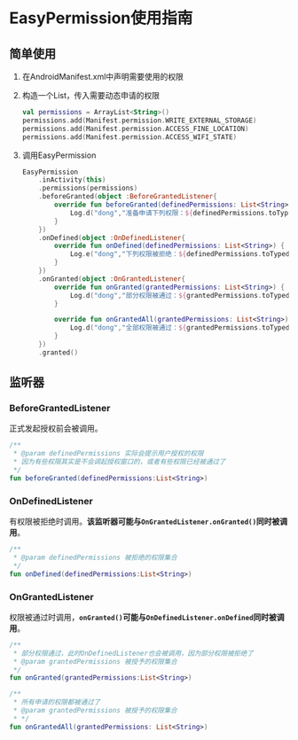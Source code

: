 # EasyPermission使用指南

## 简单使用

1. 在AndroidManifest.xml中声明需要使用的权限

2. 构造一个List，传入需要动态申请的权限

   ```kotlin
   val permissions = ArrayList<String>()
   permissions.add(Manifest.permission.WRITE_EXTERNAL_STORAGE)
   permissions.add(Manifest.permission.ACCESS_FINE_LOCATION)
   permissions.add(Manifest.permission.ACCESS_WIFI_STATE)
   ```

3. 调用EasyPermission

   ```kotlin
   EasyPermission
       .inActivity(this)
       .permissions(permissions)
       .beforeGranted(object :BeforeGrantedListener{
           override fun beforeGranted(definedPermissions: List<String>) {
               Log.d("dong","准备申请下列权限：${definedPermissions.toTypedArray().contentToString()}")
           }
       })
       .onDefined(object :OnDefinedListener{
           override fun onDefined(definedPermissions: List<String>) {
               Log.e("dong","下列权限被拒绝：${definedPermissions.toTypedArray().contentToString()}")
           }
       })
       .onGranted(object :OnGrantedListener{
           override fun onGranted(grantedPermissions: List<String>) {
               Log.d("dong","部分权限被通过：${grantedPermissions.toTypedArray().contentToString()}")
           }
   
           override fun onGrantedAll(grantedPermissions: List<String>) {
               Log.d("dong","全部权限被通过：${grantedPermissions.toTypedArray().contentToString()}")
           }
       })
       .granted()
   ```



## 监听器

### BeforeGrantedListener

正式发起授权前会被调用。

```kotlin
/**
 * @param definedPermissions 实际会提示用户授权的权限
 * 因为有些权限其实是不会调起授权窗口的，或者有些权限已经被通过了
 */
fun beforeGranted(definedPermissions:List<String>)
```

### OnDefinedListener

有权限被拒绝时调用。**该监听器可能与`OnGrantedListener.onGranted()`同时被调用**。

```kotlin
/**
 * @param definedPermissions 被拒绝的权限集合
 */
fun onDefined(definedPermissions:List<String>)
```

### OnGrantedListener

权限被通过时调用，**`onGranted()`可能与`OnDefinedListener.onDefined`同时被调用**。

```kotlin
/**
 * 部分权限通过，此时OnDefinedListener也会被调用，因为部分权限被拒绝了
 * @param grantedPermissions 被授予的权限集合
 */
fun onGranted(grantedPermissions:List<String>)

/**
 * 所有申请的权限都被通过了
 * @param grantedPermissions 被授予的权限集合
 * */
fun onGrantedAll(grantedPermissions: List<String>)
```